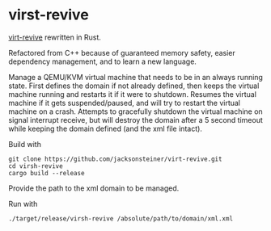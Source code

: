 # virst-revive
[virt-revive](https://github.com/jacksonsteiner/virt-revive) rewritten in Rust.

Refactored from C++ because of guaranteed memory safety, easier dependency management, and to learn a new language.

Manage a QEMU/KVM virtual machine that needs to be in an always running state. First defines the domain if not already defined, then keeps the virtual machine running and restarts it if it were to shutdown. Resumes the virtual machine if it gets suspended/paused, and will try to restart the virtual machine on a crash. Attempts to gracefully shutdown the virtual machine on signal interrupt receive, but will destroy the domain after a 5 second timeout while keeping the domain defined (and the xml file intact).

Build with

    git clone https://github.com/jacksonsteiner/virt-revive.git
    cd virsh-revive
    cargo build --release


Provide the path to the xml domain to be managed.

Run with

    ./target/release/virsh-revive /absolute/path/to/domain/xml.xml

